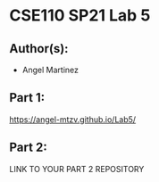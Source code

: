 # CSE110 SP21 Lab 5

## Author(s):
- Angel Martinez

## Part 1:

https://angel-mtzv.github.io/Lab5/

## Part 2:

LINK TO YOUR PART 2 REPOSITORY
